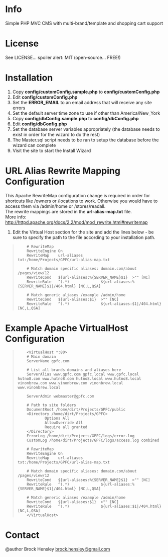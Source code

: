 # Info
Simple PHP MVC CMS with multi-brand/template and shopping cart support
  
# License
See LICENSE... spoiler alert: MIT (open-source... FREE!)
  
# Installation
1. Copy **config/customConfig.sample.php** to **config/customConfig.php**
1. Edit **config/customConfig.php**
  1. Set the **ERROR_EMAIL** to an email address that will receive any site errors
  1. Set the default server time zone to use if other than America/New_York
1. Copy **config/dbConfig.sample.php** to **config/dbConfig.php**
1. Edit **config/dbConfig.php**
  1. Set the database server variables appropriately (the database needs to exist in order for the wizard to do the rest)
  1. The Master.sql script needs to be ran to setup the database before the wizard can complete
1. Visit the site to start the Install Wizard
  
# URL Alias Rewrite Mapping Configuration
This Apache RewriteMap configuration change is required in order for shortcuts like /owners or /locations to work. Otherwise you would have to access them via /admin/home or /stores/readall.  
The rewrite mappings are stored in the **url-alias-map.txt** file.  
More info: http://httpd.apache.org/docs/2.2/mod/mod_rewrite.html#rewritemap  
1. Edit the Virtual Host section for the site and add the lines below - be sure to specify the path to the file according to your installation path.
 >         # RewriteMap
 >         RewriteEngine On
 >         RewriteMap    url-aliases        txt:/home/Projects/GPFC/url-alias-map.txt
 > 
 >         # Match domain specific aliases: domain.com/about /pages/view/12
 >         RewriteCond   ${url-aliases:%{SERVER_NAME}$1}  >"" [NC]
 >         RewriteRule   ^(.*)              ${url-aliases:%{SERVER_NAME}$1|/404.html} [NC,L,QSA]
 > 
 >         # Match generic aliases /example /admin/home
 >         RewriteCond   ${url-aliases:$1}  >"" [NC]
 >         RewriteRule   ^(.*)              ${url-aliases:$1|/404.html} [NC,L,QSA]
  
# Example Apache VirtualHost Configuration
 >         <VirtualHost *:80>
 >         # Main domain
 >         ServerName gpfc.com
 > 
 >         # List all brands domains and aliases here
 >         ServerAlias www.gpfc.com gpfc.local www.gpfc.local hutno8.com www.hutno8.com hutno8.local www.hutno8.local vinonbrew.com www.vinonbrew.com vinonbrew.local www.vinonbrew.local
 > 
 >         ServerAdmin webmaster@gpfc.com
 > 
 >         # Path to site folders
 >         DocumentRoot /home/dirt/Projects/GPFC/public
 >         <Directory /home/dirt/Projects/GPFC>
 >                 Options All
 >                 AllowOverride All
 >                 Require all granted
 >         </Directory>
 >         ErrorLog /home/dirt/Projects/GPFC/logs/error.log
 >         CustomLog /home/dirt/Projects/GPFC/logs/access.log combined
 > 
 >         # RewriteMap
 >         RewriteEngine On
 >         RewriteMap    url-aliases        txt:/home/Projects/GPFC/url-alias-map.txt
 > 
 >         # Match domain specific aliases: domain.com/about /pages/view/12
 >         RewriteCond   ${url-aliases:%{SERVER_NAME}$1}  >"" [NC]
 >         RewriteRule   ^(.*)              ${url-aliases:%{SERVER_NAME}$1|/404.html} [NC,L,QSA]
 > 
 >         # Match generic aliases /example /admin/home
 >         RewriteCond   ${url-aliases:$1}  >"" [NC]
 >         RewriteRule   ^(.*)              ${url-aliases:$1|/404.html} [NC,L,QSA]
 >         </VirtualHost>
  
# Contact
@author Brock Hensley <brock.hensley@gmail.com>
